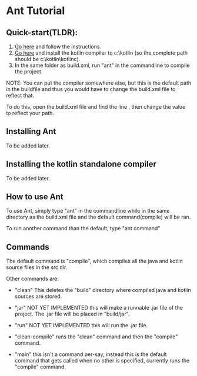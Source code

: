 # Ant Tutorial

## Quick-start(TLDR):

1. [Go here](http://ant.apache.org/manual/install.html) and follow the instructions.
2. [Go here](https://github.com/JetBrains/kotlin/releases/tag/v1.2.31) and install the kotlin compiler to c:\kotlin (so the complete path should be c:\kotlin\kotlinc\).
3. In the same folder as build.xml, run "ant" in the commandline to compile the project.

NOTE: You can put the compiler somewhere else, but this is the default path in the buildfile and thus you would have to change the build.xml file to reflect that. 

To do this, open the build.xml file and find the line <property name="kotlin.lib"  value="C:\Kotlin\kotlinc\lib"/>, then change the value to reflect your path.


## Installing Ant
To be added later.

## Installing the kotlin standalone compiler
To be added later.

## How to use Ant

To use Ant, simply type "ant" in the commandline while in the same directory as the build.xml file and the default command(compile) will be ran.

To run another command than the default, type "ant command" 

## Commands

The default command is "compile", which compiles all the java and kotlin source files in the src dir.

Other commands are:

- "clean" This deletes the "build" directory where compiled java and kotlin sources are stored.

- "jar" NOT YET IMPLEMENTED this will make a runnable .jar file of the project. The .jar file will be placed in "build/jar".

- "run" NOT YET IMPLEMENTED this will run the .jar file.

- "clean-compile" runs the "clean" command and then the "compile" command.

- "main" this isn't a command per-say, instead this is the default command that gets called when no other is specified, currently runs the "compile" command.
